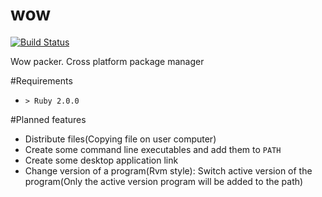 wow
===
[![Build Status](https://travis-ci.org/timcolonel/wow.svg?branch=master)](https://travis-ci.org/timcolonel/wow)

Wow packer. Cross platform package manager

#Requirements
* `> Ruby 2.0.0`

#Planned features
* Distribute files(Copying file on user computer) 
* Create some command line executables and add them to `PATH`
* Create some desktop application link
* Change version of a program(Rvm style): Switch active version of the program(Only the active version program will be added to the path)
